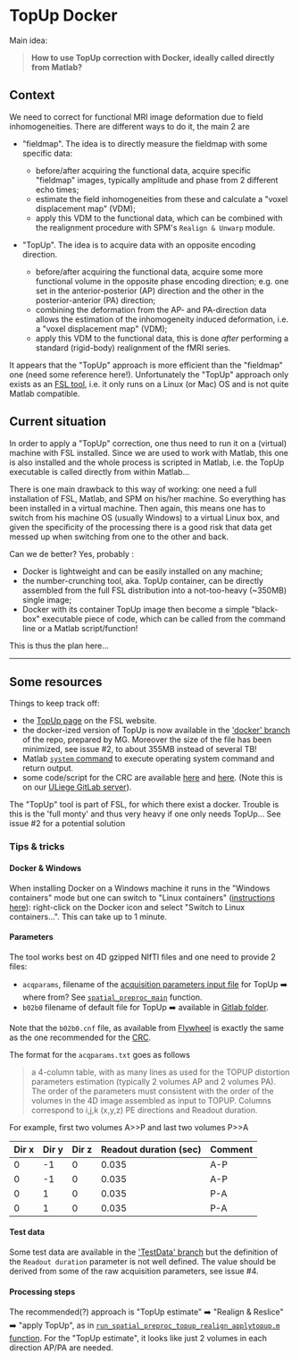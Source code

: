 # TopUp Docker

Main idea: 
> **How to use TopUp correction with Docker, ideally called directly from Matlab?**

## Context

We need to correct for functional MRI image deformation due to field inhomogeneities. There are different ways to do it, the main 2 are

- "fieldmap". The idea is to directly measure the fieldmap with some specific data:

  - before/after acquiring the functional data, acquire specific "fieldmap" images, typically amplitude and phase from 2 different echo times; 
  - estimate the field inhomogeneities from these and calculate a "voxel displacement map" (VDM);
  - apply this VDM to the functional data, which can be combined with the realignment procedure with SPM's `Realign & Unwarp` module.
- "TopUp". The idea is to acquire data with an opposite encoding direction.
  - before/after acquiring the functional data, acquire some more functional volume in the opposite phase encoding direction; e.g. one set in the anterior-posterior (AP) direction and the other in the posterior-anterior (PA) direction;
  - combining the deformation from the AP- and PA-direction data allows the estimation of the inhomogeneity induced deformation, i.e.  a "voxel displacement map" (VDM);
  - apply this VDM to the functional data, this is done *after* performing a standard (rigid-body) realignment of the fMRI series.

It appears that the "TopUp" approach is more efficient than the "fieldmap" one (need some reference here!). Unfortunately the "TopUp" approach only exists as an [FSL tool](https://fsl.fmrib.ox.ac.uk/fsl/fslwiki/FSL), i.e. it only runs on a Linux (or Mac) OS and is not quite Matlab compatible.

## Current situation

In order to apply a "TopUp" correction, one thus need to run it on a (virtual) machine with FSL installed. Since we are used to work with Matlab, this one is also installed and the whole process is scripted in Matlab, i.e. the TopUp executable is called directly from within Matlab...

There is one main drawback to this way of working: one need a full installation of FSL, Matlab, and SPM on his/her machine. So everything has been installed in a virtual machine. Then again, this means one has to switch from his machine OS (usually Windows) to a virtual Linux box, and given the specificity of the processing there is a good risk that  data get messed up when switching from one to the other and back.

Can we de better? Yes, probably : 

- Docker is lightweight and can be easily installed on any machine;
- the number-crunching tool, aka. TopUp container, can be directly assembled from the full FSL distribution into a not-too-heavy (~350MB) single image;
- Docker with its container TopUp image then become a simple "black-box" executable piece of code, which can be called from the command line or a Matlab script/function!

This is thus the plan here...

---

## Some resources

Things to keep track off:

- the [TopUp page](https://fsl.fmrib.ox.ac.uk/fsl/fslwiki/topup) on the FSL website.
- the docker-ized version of TopUp is now available in the ['docker' branch](https://gitlab.uliege.be/CyclotronResearchCentre/Methods/topup_docker/tree/docker) of the repo, prepared by MG. Moreover the size of the file has been minimized, see issue #2, to about 355MB instead of several TB!
- Matlab [`system` command](https://nl.mathworks.com/help/matlab/ref/system.html) to execute operating system command and return output.
- some code/script for the CRC are available [here](https://gitlab.uliege.be/CyclotronResearchCentre/LocalResources/Pipelines/mri/EpiSpatPreproc/blob/master/sandpit/run_spatial_preproc_topup_realign_applytopup.m) and [here](https://gitlab.uliege.be/CyclotronResearchCentre/LocalResources/Pipelines/mri/EpiSpatPreproc/blob/master/common/preproc_distcorr_topup_estimate.m). (Note this is on our [ULiege GitLab server](https://gitlab.uliege.be/)).

The "TopUp" tool is part of FSL, for which there exist a docker. Trouble is this is the 'full monty' and thus very heavy if one only needs TopUp... See issue #2 for a potential solution

### Tips & tricks

#### Docker & Windows
When installing Docker on a Windows machine it runs in the "Windows containers" mode but one can switch to "Linux containers" ([instructions here](https://docs.docker.com/docker-for-windows/#switch-between-windows-and-linux-containers)): right-click on the Docker icon and select "Switch to Linux containers...". This can take up to 1 minute.

#### Parameters

The tool works best on 4D gzipped NIfTI files and one need to provide 2 files:

- `acqparams`, filename of the [acquisition parameters input file](https://fsl.fmrib.ox.ac.uk/fsl/fslwiki/topup/TopupUsersGuide#A--datain) for TopUp :arrow_right: where from? See [`spatial_preproc_main`](https://gitlab.uliege.be/CyclotronResearchCentre/LocalResources/Pipelines/mri/EpiSpatPreproc/blob/master/sandpit/spatial_preproc_main.m) function.
- `b02b0` filename of default file for TopUp :arrow_right: available in [Gitlab folder](https://gitlab.uliege.be/CyclotronResearchCentre/LocalResources/Pipelines/mri/EpiSpatPreproc/blob/master/common/b02b0.cnf). 

Note that the `b02b0.cnf` file, as available from  [Flywheel](https://github.com/flywheel-apps/fsl-topup/blob/master/b02b0.cnf) is exactly the same as the one recommended for the [CRC](https://gitlab.uliege.be/CyclotronResearchCentre/LocalResources/Pipelines/mri/EpiSpatPreproc/blob/master/common/b02b0.cnf).


The format for the `acqparams.txt` goes as follows

> a 4-column table, with as many lines as used for the TOPUP distortion parameters estimation (typically 2 volumes AP and 2 volumes PA). The order of the parameters must consistent with the order of the volumes in the 4D image assembled as input to TOPUP.
> Columns correspond to i,j,k (x,y,z) PE directions and Readout duration.

For example, first two volumes A>>P and last two volumes P>>A

| Dir x | Dir y | Dir  z | Readout duration (sec) | Comment |
| ----- | ----- | ------ | ---------------- | ------- |
| 0     | -1    | 0      | 0.035            | A-P |
| 0     | -1    | 0      | 0.035            | A-P |
| 0     | 1    | 0      | 0.035            | P-A |
| 0     | 1    | 0      | 0.035            | P-A |

#### Test data

Some test data are available in the ['TestData' branch](https://gitlab.uliege.be/CyclotronResearchCentre/Methods/topup_docker/tree/TestData) but the definition of the `Readout duration` parameter is not well defined. The value should be derived from some of the raw acquisition parameters, see issue #4.

#### Processing steps

The recommended(?) approach is "TopUp estimate" :arrow_right: "Realign & Reslice" :arrow_right: "apply TopUp", as in [`run_spatial_preproc_topup_realign_applytopup.m` function](https://gitlab.uliege.be/CyclotronResearchCentre/LocalResources/Pipelines/mri/EpiSpatPreproc/blob/master/sandpit/run_spatial_preproc_topup_realign_applytopup.m). For the "TopUp estimate", it looks like just 2 volumes in each direction AP/PA are needed.

